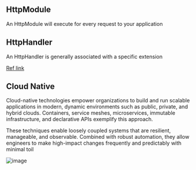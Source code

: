 ## HttpModule
 
 An HttpModule will execute for every request to your application
 
 ## HttpHandler
 An HttpHandler is generally associated with a specific extension
 
 [Ref link](https://stackoverflow.com/questions/6449132/http-handler-vs-http-module)
 
 ## Cloud Native
  Cloud-native technologies empower organizations to build and run scalable applications in modern, dynamic environments such as public, private, and hybrid clouds. Containers, service meshes, microservices, immutable infrastructure, and declarative APIs exemplify this approach.
  
  These techniques enable loosely coupled systems that are resilient, manageable, and observable. Combined with robust automation, they allow engineers to make high-impact changes frequently and predictably with minimal toil
 
 

 ![image](https://github.com/user-attachments/assets/5168c7e3-7ca5-4f9a-9088-649991d9f3c0)

